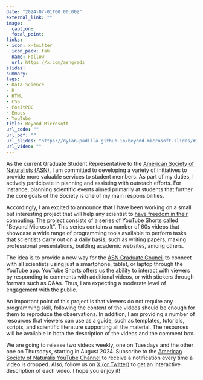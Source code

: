 ```yaml
---
date: "2024-07-01T00:00:00Z"
external_link: ""
image:
  caption: 
  focal_point: 
links:
- icon: x-twitter
  icon_pack: fab
  name: Follow
  url: https://x.com/asngrads
slides:
summary: 
tags:
- Data Science
- R
- HTML
- CSS
- PositPBC
- Emacs
- YouTube
title: Beyond Microsoft
url_code: ""
url_pdf: ""
url_slides: "https://dylan-padilla.github.io/beyond-microsoft-slides/#1"
url_video: ""
---
```


As the current Graduate Student Representative to the [American Society of Naturalists (ASN)](https://www.amnat.org/home.html), I am committed to developing a variety of initiatives to provide more valuable services to student members. As part of my duties, I actively participate in planning and assisting with outreach efforts. For instance, planning scientific events aimed primarily at students that further the core goals of the Society is one of my main responsibilities.

Accordingly, I am excited to announce that I have been working on a small but interesting project that will help any scientist to <u>have freedom in their computing</u>. The project consists of a series of YouTube Shorts called "Beyond Microsoft". This series contains a number of 60s videos that showcase a wide range of programming tools available to perform tasks that scientists carry out on a daily basis, such as writing papers, making professional presentations, building academic websites, among others.

The idea is to provide a new way for the [ASN Graduate Council](https://asngrads.com/) to connect with all scientists using just a smartphone, tablet, or laptop through the YouTube app. YouTube Shorts offers us the ability to interact with viewers by responding to comments with additional videos, or with stickers through formats such as Q&As. Thus, I am expecting a moderate level of engagement with the public.

An important point of this project is that viewers do not require any programming skill, following the content of the videos should be enough for them to reproduce the observations. In addition, I am providing a number of resources that viewers can use as a guide, such as templates, tutorials, scripts, and scientific literature supporting all the material. The resources will be available in both the description of the videos and the comment box.

We are going to release two videos weekly, one on Tuesdays and the other one on Thursdays, starting in August 2024. Subscribe to the [American Society of Naturalis YouTube Channel](https://www.youtube.com/@asnamnat9152) to receive a notification every time a video is dropped. Also, follow us on [X (or Twitter)](https://x.com/asngrads/) to get an interactive description of each video. I hope you enjoy it!
